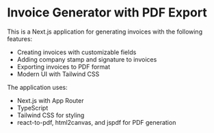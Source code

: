 <!-- Use this file to provide workspace-specific custom instructions to Copilot. For more details, visit https://code.visualstudio.com/docs/copilot/copilot-customization#_use-a-githubcopilotinstructionsmd-file -->

# Invoice Generator with PDF Export

This is a Next.js application for generating invoices with the following features:
- Creating invoices with customizable fields
- Adding company stamp and signature to invoices
- Exporting invoices to PDF format
- Modern UI with Tailwind CSS

The application uses:
- Next.js with App Router
- TypeScript
- Tailwind CSS for styling
- react-to-pdf, html2canvas, and jspdf for PDF generation
